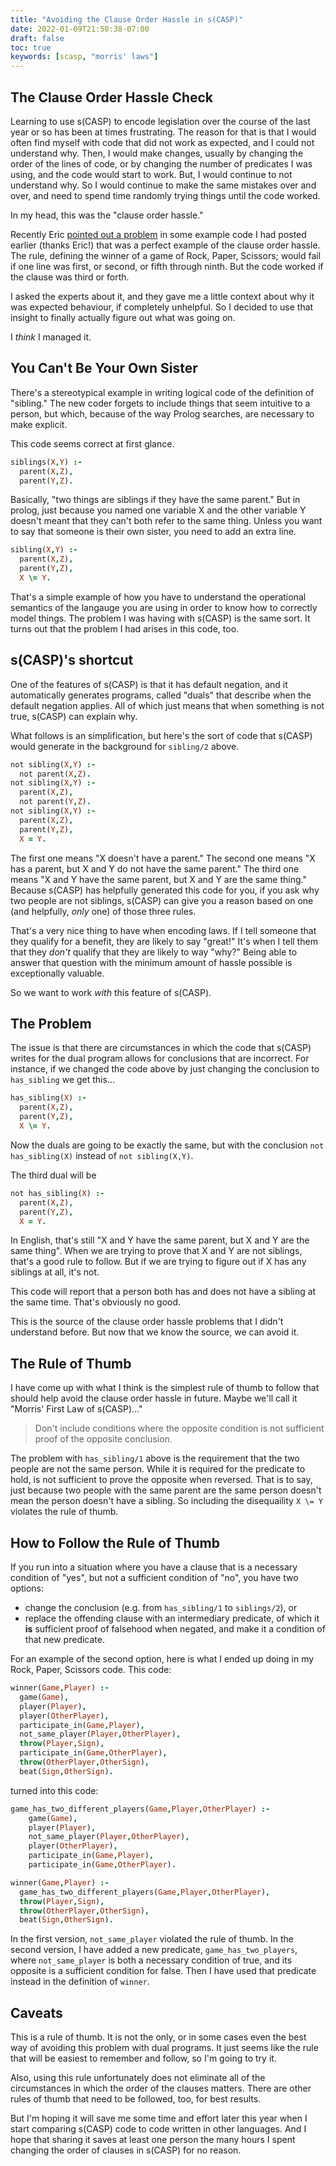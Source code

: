 ```yaml
---
title: "Avoiding the Clause Order Hassle in s(CASP)"
date: 2022-01-09T21:50:38-07:00
draft: false
toc: true
keywords: [scasp, "morris' laws"]
---
```


## The Clause Order Hassle Check

Learning to use s(CASP) to encode legislation over the course of the last year
or so has been at times frustrating. The reason for that is that I would often
find myself with code that did not work as expected, and I could not understand
why. Then, I would make changes, usually by changing the order of the lines
of code, or by changing the number of predicates I was using, and the code would start to work. But, I would
continue to not understand why. So I would continue to make the same mistakes over and
over, and need to spend time randomly trying things until the code worked.

In my head, this was the "clause order hassle." 

Recently Eric [pointed out a problem](https://medium.com/@eric64978338/hi-i-am-also-a-fans-of-logic-programming-7bcbba452d03) in some example code I had posted earlier
(thanks Eric!) that was a perfect example of the clause order hassle. The rule, defining the winner of a game of Rock, Paper, Scissors; would fail if
one line was first, or second, or fifth through ninth. But the code worked
if the clause was third or forth.

I asked the experts about it, and they gave me a little context
about why it was expected behaviour, if completely unhelpful. So I 
decided to use that insight to finally actually figure out what was going on.

I _think_ I managed it.

## You Can't Be Your Own Sister

There's a stereotypical example in writing logical code of the definition
of "sibling." The new coder forgets to include things that seem intuitive
to a person, but which, because of the way Prolog searches, are necessary
to make explicit.

This code seems correct at first glance.
```prolog
siblings(X,Y) :-
  parent(X,Z),
  parent(Y,Z).
```
Basically, "two things are siblings if they have the same parent." But in prolog, just because you named one variable X and the other variable Y doesn't
meant that they can't both refer to the same thing. Unless you want to say
that someone is their own sister, you need to add an extra line.
```prolog
sibling(X,Y) :-
  parent(X,Z),
  parent(Y,Z),
  X \= Y.
```

That's a simple example of how you have to understand the operational
semantics of the langauge you are using in order to know how to correctly
model things. The problem I was having with s(CASP) is the same sort. It
turns out that the problem I had arises in this code, too.

## s(CASP)'s shortcut

One of the features of s(CASP) is that it has default negation, and it automatically generates programs, called "duals" that describe when the default negation applies. All of which just means that when something is
not true, s(CASP) can explain why.

What follows is an simplification, but here's the sort of code that s(CASP) would
generate in the background for `sibling/2` above.
```prolog
not sibling(X,Y) :-
  not parent(X,Z).
not sibling(X,Y) :-
  parent(X,Z),
  not parent(Y,Z).
not sibling(X,Y) :-
  parent(X,Z),
  parent(Y,Z),
  X = Y.
```
The first one means "X doesn't have a parent." The second one means "X has a parent, but X and Y
do not have the same parent." The third one means "X and Y have the same parent, but X and Y are the same thing." Because s(CASP) has helpfully
generated this code for you, if you ask why two people are not
siblings, s(CASP) can give you a reason based on one (and helpfully, _only_ one) of those three rules.

That's a very nice thing to have when encoding laws.
If I tell someone that they qualify for
a benefit, they are likely to say "great!" It's when I tell them that they
_don't_ qualify that they are likely to way "why?" Being able to answer that
question with the minimum amount of hassle possible is exceptionally valuable.

So we want to work _with_ this feature of s(CASP).

## The Problem

The issue is that there are circumstances in which the code that s(CASP) 
writes for the dual
program allows for conclusions that are incorrect. For instance, if
we changed the code above by just changing the conclusion to `has_sibling`
we get this...
```prolog
has_sibling(X) :-
  parent(X,Z),
  parent(Y,Z),
  X \= Y.
```
Now the duals are going to be exactly the same,
but with the conclusion `not has_sibling(X)` instead of
`not sibling(X,Y)`.

The third dual will be
```prolog
not has_sibling(X) :-
  parent(X,Z),
  parent(Y,Z),
  X = Y.
```

In English, that's still "X and Y have the same parent, but X and Y are the same 
thing". When we are trying to prove that X and Y are not siblings, that's a good rule to follow. But if we are trying to figure out if X has any siblings at all, it's not.

This code will report that a person both has and does not have a
sibling at the same time. That's obviously no good.

This is the source of the clause order hassle problems that I didn't
understand before. But now that we know the source, we can avoid it.

## The Rule of Thumb

I have come up with what I think is the simplest
rule of thumb to follow that should help avoid the clause order hassle
in future. Maybe we'll call it "Morris' First Law of s(CASP)..."

> Don't include conditions where the opposite condition is not sufficient
> proof of the opposite conclusion.

The problem with `has_sibling/1` above is the requirement that the
two people are not the same person. While it is required for the predicate to
hold, is not sufficient to prove the opposite when reversed.
That is to say, just because two people with the same parent are the same 
person doesn't mean the person doesn't
have a sibling. So including the disequaility `X \= Y` violates the rule of
thumb.

## How to Follow the Rule of Thumb

If you run into a situation where you have a clause that is a necessary
condition of "yes", but not a sufficient condition of "no", you have two options:
* change the conclusion (e.g. from `has_sibling/1` to `siblings/2`), or
* replace the offending clause with an intermediary predicate, of which it
  **is** sufficient proof of falsehood when negated, and make it
  a condition of that new predicate.

For an example of the second option, here is what I ended up doing in my Rock, Paper, Scissors code.
This code:
```prolog
winner(Game,Player) :-
  game(Game),
  player(Player),
  player(OtherPlayer),
  participate_in(Game,Player),
  not_same_player(Player,OtherPlayer),
  throw(Player,Sign), 
  participate_in(Game,OtherPlayer),
  throw(OtherPlayer,OtherSign),
  beat(Sign,OtherSign).
```
turned into this code:
```prolog
game_has_two_different_players(Game,Player,OtherPlayer) :-
    game(Game),
    player(Player),
    not_same_player(Player,OtherPlayer),
    player(OtherPlayer),
    participate_in(Game,Player),
    participate_in(Game,OtherPlayer).

winner(Game,Player) :-
  game_has_two_different_players(Game,Player,OtherPlayer),
  throw(Player,Sign),
  throw(OtherPlayer,OtherSign),
  beat(Sign,OtherSign).
```

In the first version, `not_same_player` violated the rule of thumb. In the
second version, I have added a new predicate, `game_has_two_players`, where
`not_same_player` is both a necessary condition of true, and its opposite is
a sufficient condition for false. Then I have used that predicate instead in
the definition of `winner`.

## Caveats

This is a rule of thumb. It is not the only, or in some cases even the best
way of avoiding this problem with dual programs. It just seems like the rule
that will be easiest to remember and follow, so I'm going to try it.

Also, using this rule unfortunately does not eliminate all of the circumstances
in which the order of the clauses matters. There are other rules of thumb
that need to be followed, too, for best results.

But I'm hoping it will save me some time and effort later this year when I start
comparing s(CASP) code to code written in other languages. And I hope that sharing it saves at least one person the many hours I spent changing the order of clauses in s(CASP) for no reason.